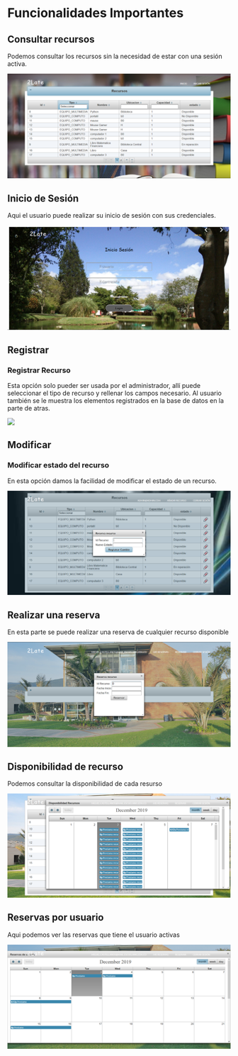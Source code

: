 # Funcionalidades Importantes 

## Consultar recursos
Podemos consultar los recursos sin la necesidad de estar con una sesión activa.

![](consultarsininicio.png)


## Inicio de Sesión
Aqui el usuario puede realizar su inicio de sesión con sus credenciales.

![](iniciosesion.png)


## Registrar

### Registrar Recurso
Esta opción solo pueder ser usada por el administrador, allí puede seleccionar el tipo de recurso y rellenar los campos necesario. Al usuario también se le muestra los elementos registrados en la base de datos en la parte de atras.

![](añadirrecurso.png)


## Modificar

### Modificar estado del recurso
En esta opción damos la facilidad de modificar el estado de un recurso.

![](modificarrecurso.png)

## Realizar una reserva
En esta parte se puede realizar una reserva de cualquier recurso disponible

![](realizarreserva.png)

## Disponibilidad de recurso
Podemos consultar la disponibilidad de cada resurso

![](disponibilidadrecurso.png)

## Reservas por usuario
Aqui podemos ver las reservas que tiene el usuario activas

![](calendarioreserva.png)